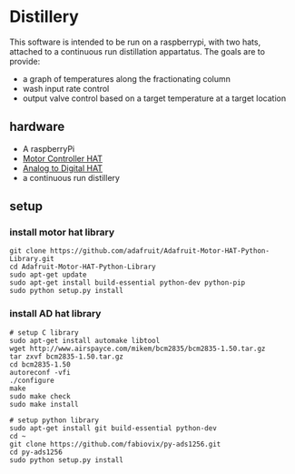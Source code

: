 # Distillery
This software is intended to be run on a raspberrypi, with two hats, attached to a continuous run distillation appartatus.
The goals are to provide:
- a graph of temperatures along the fractionating column
- wash input rate control
- output valve control based on a target temperature at a target location

## hardware
- A raspberryPi
- [Motor Controller HAT](https://learn.adafruit.com/adafruit-dc-and-stepper-motor-hat-for-raspberry-pi/using-dc-motors)
- [Analog to Digital HAT](https://www.waveshare.com/wiki/High-Precision_AD/DA_Board)
- a continuous run distillery

## setup

### install motor hat library
```
git clone https://github.com/adafruit/Adafruit-Motor-HAT-Python-Library.git
cd Adafruit-Motor-HAT-Python-Library
sudo apt-get update
sudo apt-get install build-essential python-dev python-pip
sudo python setup.py install
```

### install AD hat library
```
# setup C library
sudo apt-get install automake libtool
wget http://www.airspayce.com/mikem/bcm2835/bcm2835-1.50.tar.gz
tar zxvf bcm2835-1.50.tar.gz
cd bcm2835-1.50
autoreconf -vfi
./configure
make
sudo make check
sudo make install

# setup python library
sudo apt-get install git build-essential python-dev
cd ~
git clone https://github.com/fabiovix/py-ads1256.git
cd py-ads1256
sudo python setup.py install
```
